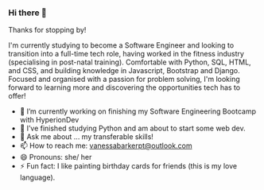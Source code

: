 ### Hi there 👋

Thanks for stopping by!

I'm currently studying to become a Software Engineer and looking to transition into a full-time tech role, having worked in the fitness industry (specialising in post-natal training). Comfortable with Python, SQL, HTML, and CSS, and building knowledge in Javascript, Bootstrap and Django. Focused and organised with a passion for problem solving, I'm looking forward to learning more and discovering the opportunities tech has to offer!

- 🔭 I’m currently working on finishing my Software Engineering Bootcamp with HyperionDev
- 🌱 I’ve finished studying Python and am about to start some web dev.
- 💬 Ask me about ... my transferable skills!
- 📫 How to reach me: vanessabarkerpt@outlook.com
- 😄 Pronouns: she/ her
- ⚡ Fun fact: I like painting birthday cards for friends (this is my love language).
